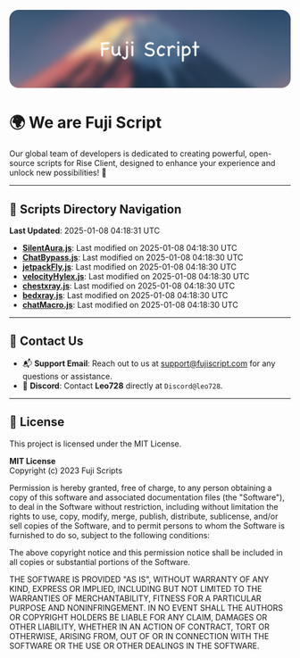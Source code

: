 ![Banner](.github/b.webp)

# 🌍 **We are Fuji Script**

Our global team of developers is dedicated to creating powerful, open-source scripts for Rise Client, designed to enhance your experience and unlock new possibilities! 🌟

---
<!-- SCRIPTS_NAVIGATION_START -->
## 📂 **Scripts Directory Navigation**

**Last Updated**: 2025-01-08 04:18:31 UTC

- **[SilentAura.js](scripts/SilentAura.js)**: Last modified on 2025-01-08 04:18:30 UTC
- **[ChatBypass.js](scripts/ChatBypass.js)**: Last modified on 2025-01-08 04:18:30 UTC
- **[jetpackFly.js](scripts/jetpackFly.js)**: Last modified on 2025-01-08 04:18:30 UTC
- **[velocityHylex.js](scripts/velocityHylex.js)**: Last modified on 2025-01-08 04:18:30 UTC
- **[chestxray.js](scripts/chestxray.js)**: Last modified on 2025-01-08 04:18:30 UTC
- **[bedxray.js](scripts/bedxray.js)**: Last modified on 2025-01-08 04:18:30 UTC
- **[chatMacro.js](scripts/chatMacro.js)**: Last modified on 2025-01-08 04:18:30 UTC

<!-- SCRIPTS_NAVIGATION_END -->

---

## 💬 **Contact Us**  
- 📬 **Support Email**: Reach out to us at [support@fujiscript.com](mailto:support@fujiscript.com) for any questions or assistance.  
- 💬 **Discord**: Contact **Leo728** directly at `Discord@leo728`.

---

## 📜 **License**

This project is licensed under the MIT License.  

**MIT License**  
Copyright (c) 2023 Fuji Scripts  

Permission is hereby granted, free of charge, to any person obtaining a copy of this software and associated documentation files (the "Software"), to deal in the Software without restriction, including without limitation the rights to use, copy, modify, merge, publish, distribute, sublicense, and/or sell copies of the Software, and to permit persons to whom the Software is furnished to do so, subject to the following conditions:  

The above copyright notice and this permission notice shall be included in all copies or substantial portions of the Software.  

THE SOFTWARE IS PROVIDED "AS IS", WITHOUT WARRANTY OF ANY KIND, EXPRESS OR IMPLIED, INCLUDING BUT NOT LIMITED TO THE WARRANTIES OF MERCHANTABILITY, FITNESS FOR A PARTICULAR PURPOSE AND NONINFRINGEMENT. IN NO EVENT SHALL THE AUTHORS OR COPYRIGHT HOLDERS BE LIABLE FOR ANY CLAIM, DAMAGES OR OTHER LIABILITY, WHETHER IN AN ACTION OF CONTRACT, TORT OR OTHERWISE, ARISING FROM, OUT OF OR IN CONNECTION WITH THE SOFTWARE OR THE USE OR OTHER DEALINGS IN THE SOFTWARE.  
